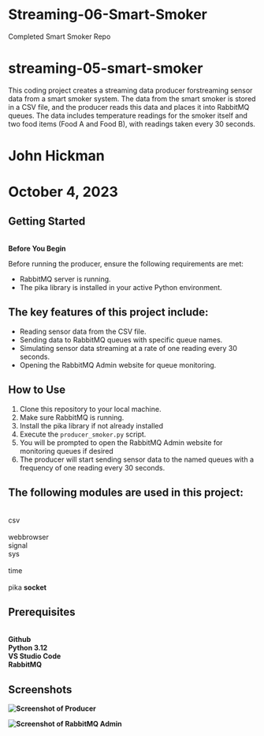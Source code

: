 # Streaming-06-Smart-Smoker
Completed Smart Smoker Repo 

# streaming-05-smart-smoker
This coding project creates a streaming data producer forstreaming sensor data from a smart smoker system. The data from the smart smoker is stored in a CSV file, and the producer reads this data and places it into RabbitMQ queues. The data includes temperature readings for the smoker itself and two food items (Food A and Food B), with readings taken every 30 seconds.

# John Hickman 
# October 4, 2023


## Getting Started

 <br><B> Before You Begin </b></br>
 
Before running the producer, ensure the following requirements are met:

- RabbitMQ server is running.
- The pika library is installed in your active Python environment.

## The key features of this project include:

- Reading sensor data from the CSV file.
- Sending data to RabbitMQ queues with specific queue names.
- Simulating sensor data streaming at a rate of one reading every 30 seconds.
- Opening the RabbitMQ Admin website for queue monitoring.


## How to Use


1. Clone this repository to your local machine.
2. Make sure RabbitMQ is running.
3. Install the pika library if not already installed
4. Execute the `producer_smoker.py` script.
5. You will be prompted to open the RabbitMQ Admin website for monitoring queues if desired 
6. The producer will start sending sensor data to the named queues with a frequency of one reading every 30 seconds. 


## The following modules are used in this project:
<br> csv	
<br> webbrowser
<br> signal	
<br> sys	
<br> time	
<br> pika
<b>  socket

## Prerequisites
<br>Github
<br>Python 3.12 
<br>VS Studio Code 
<br>RabbitMQ


##  Screenshots

![Screenshot of Producer](smoker_producer.png)

![Screenshot of RabbitMQ Admin](admin_panel.png)
